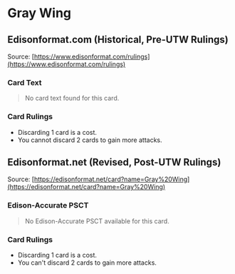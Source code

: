 # Gray Wing

## Edisonformat.com (Historical, Pre-UTW Rulings)

Source: [https://www.edisonformat.com/rulings](https://www.edisonformat.com/rulings)

### Card Text

> No card text found for this card.

### Card Rulings

*   Discarding 1 card is a cost.
*   You cannot discard 2 cards to gain more attacks.

## Edisonformat.net (Revised, Post-UTW Rulings)

Source: [https://edisonformat.net/card?name=Gray%20Wing](https://edisonformat.net/card?name=Gray%20Wing)

### Edison-Accurate PSCT

> No Edison-Accurate PSCT available for this card.

### Card Rulings

*   Discarding 1 card is a cost.
*   You can't discard 2 cards to gain more attacks.
            